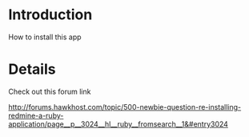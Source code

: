 # Introduction #

How to install this app


# Details #

Check out this forum link

http://forums.hawkhost.com/topic/500-newbie-question-re-installing-redmine-a-ruby-application/page__p__3024__hl__ruby__fromsearch__1&#entry3024